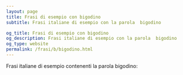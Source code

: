 ```yaml
---
layout: page
title: Frasi di esempio con bigodino 
subtitle: Frasi italiane di esempio con la parola  bigodino

og_title: Frasi di esempio con bigodino 
og_description: Frasi italiane di esempio con la parola  bigodino
og_type: website
permalink: /frasi/b/bigodino.html
---
```


Frasi italiane di esempio contenenti la parola bigodino:


